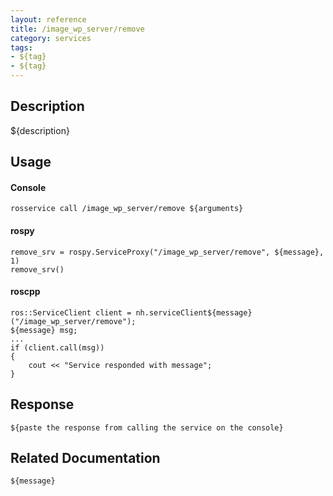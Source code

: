 ```yaml
---
layout: reference
title: /image_wp_server/remove
category: services
tags: 
- ${tag} 
- ${tag}
---
```


## Description
${description}

## Usage
#### Console
```
rosservice call /image_wp_server/remove ${arguments}
```

#### rospy
```
remove_srv = rospy.ServiceProxy("/image_wp_server/remove", ${message}, 1)
remove_srv()
```

#### roscpp
```
ros::ServiceClient client = nh.serviceClient${message}("/image_wp_server/remove");
${message} msg;
...
if (client.call(msg))
{
    cout << "Service responded with message";
}
```

## Response
```
${paste the response from calling the service on the console}
```

## Related Documentation
``${message}``  